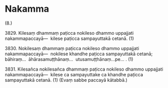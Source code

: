 # Nakamma

(8.)

3829\. Kilesaṃ dhammaṃ paṭicca nokileso dhammo uppajjati nakammapaccayā—  kilese paṭicca sampayuttakā cetanā. (1)

3830\. Nokilesaṃ dhammaṃ paṭicca nokileso dhammo uppajjati nakammapaccayā—  nokilese khandhe paṭicca sampayuttakā cetanā; bāhiraṃ…  āhārasamuṭṭhānaṃ…  utusamuṭṭhānaṃ…pe… . (1)

3831\. Kilesañca nokilesañca dhammaṃ paṭicca nokileso dhammo uppajjati nakammapaccayā—  kilese ca sampayuttake ca khandhe paṭicca sampayuttakā cetanā. (1) (Evaṃ sabbe paccayā kātabbā.)
